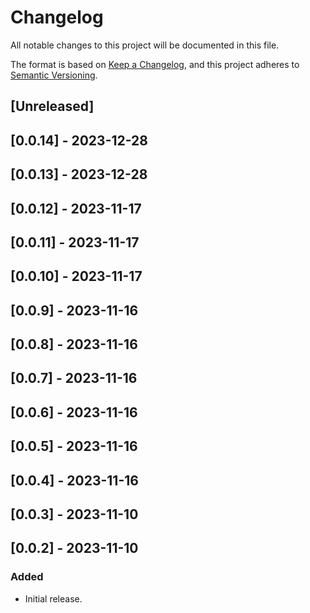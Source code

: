 # Changelog

All notable changes to this project will be documented in this file.

The format is based on [Keep a Changelog](https://keepachangelog.com/en/1.0.0/),
and this project adheres to [Semantic Versioning](https://semver.org/spec/v2.0.0.html).

## [Unreleased]

## [0.0.14] - 2023-12-28

## [0.0.13] - 2023-12-28

## [0.0.12] - 2023-11-17

## [0.0.11] - 2023-11-17

## [0.0.10] - 2023-11-17

## [0.0.9] - 2023-11-16

## [0.0.8] - 2023-11-16

## [0.0.7] - 2023-11-16

## [0.0.6] - 2023-11-16

## [0.0.5] - 2023-11-16

## [0.0.4] - 2023-11-16

## [0.0.3] - 2023-11-10

## [0.0.2] - 2023-11-10

### Added
- Initial release.
